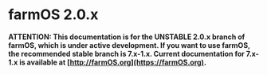 # farmOS 2.0.x

**ATTENTION: This documentation is for the UNSTABLE 2.0.x branch of farmOS,
which is under active development. If you want to use farmOS, the recommended
stable branch is 7.x-1.x. Current documentation for 7.x-1.x is available at
[http://farmOS.org](https://farmOS.org).**
